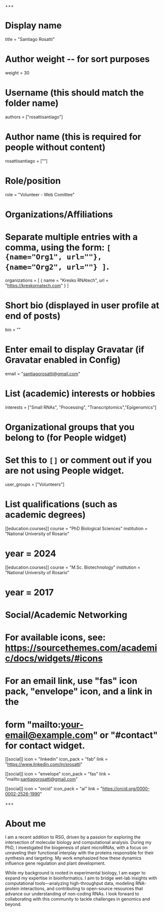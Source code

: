 +++
# Display name
title = "Santiago Rosatti"

# Author weight -- for sort purposes
weight = 30

# Username (this should match the folder name)
authors = ["rosattisantiago"]

# Author name (this is required for people without content)
rosattisantiago = [""]

# Role/position
role = "Volunteer - Web Comittee"

# Organizations/Affiliations
#   Separate multiple entries with a comma, using the form: `[ {name="Org1", url=""}, {name="Org2", url=""} ]`.
organizations = [ { name = "Kresko RNAtech", url = "https://kreskornatech.com" } ]

# Short bio (displayed in user profile at end of posts)
bio = ""

# Enter email to display Gravatar (if Gravatar enabled in Config)
email = "santiagorosatti@gmail.com"

# List (academic) interests or hobbies
interests = ["Small RNAs", "Processing", "Transcriptomics","Epigenomics"]

# Organizational groups that you belong to (for People widget)
#   Set this to `[]` or comment out if you are not using People widget.
user_groups = ["Volunteers"]

# List qualifications (such as academic degrees)

[[education.courses]]
course = "PhD Biological Sciences"
institution = "National University of Rosario"
# year = 2024

[[education.courses]]
course = "M.Sc. Biotechnology"
institution = "National University of Rosario"
# year = 2017

# Social/Academic Networking
# For available icons, see: https://sourcethemes.com/academic/docs/widgets/#icons
#   For an email link, use "fas" icon pack, "envelope" icon, and a link in the
#   form "mailto:your-email@example.com" or "#contact" for contact widget.

[[social]]
  icon = "linkedin"
  icon_pack = "fab"
  link = "https://www.linkedin.com/in/srosatti"

[[social]]
  icon = "envelope"
  icon_pack = "fas"
  link = "mailto:santiagorosatti@gmail.com"

  [[social]]
  icon = "orcid"
  icon_pack = "ai"
  link = "https://orcid.org/0000-0002-2526-1990"


+++

# About me 

I am a recent addition to RSG, driven by a passion for exploring the intersection of molecular biology and computational analysis. During my PhD, I investigated the biogenesis of plant microRNAs, with a focus on unraveling their functional interplay with the proteins responsible for their synthesis and targeting. My work emphasized how these dynamics influence gene regulation and plant development.

While my background is rooted in experimental biology, I am eager to expand my expertise in bioinformatics. I aim to bridge wet-lab insights with computational tools—analyzing high-throughput data, modeling RNA-protein interactions, and contributing to open-source resources that advance our understanding of non-coding RNAs. I look forward to collaborating with this community to tackle challenges in genomics and beyond. 